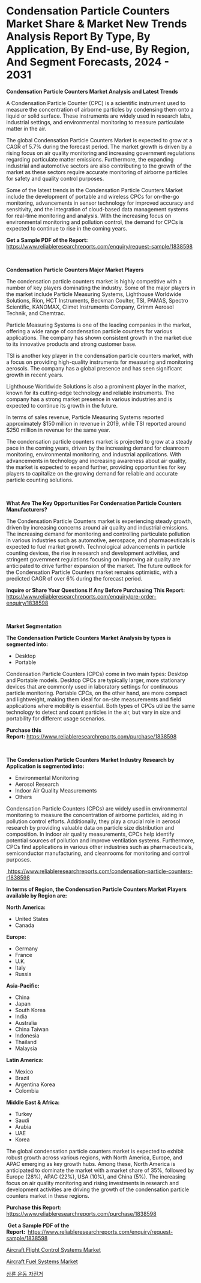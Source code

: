 <p><h1>Condensation Particle Counters Market Share & Market New Trends Analysis Report By Type, By Application, By End-use, By Region, And Segment Forecasts, 2024 - 2031</h1></p><p><strong>Condensation Particle Counters Market Analysis and Latest Trends</strong></p>
<p><p>A Condensation Particle Counter (CPC) is a scientific instrument used to measure the concentration of airborne particles by condensing them onto a liquid or solid surface. These instruments are widely used in research labs, industrial settings, and environmental monitoring to measure particulate matter in the air.</p><p>The global Condensation Particle Counters Market is expected to grow at a CAGR of 5.7% during the forecast period. The market growth is driven by a rising focus on air quality monitoring and increasing government regulations regarding particulate matter emissions. Furthermore, the expanding industrial and automotive sectors are also contributing to the growth of the market as these sectors require accurate monitoring of airborne particles for safety and quality control purposes.</p><p>Some of the latest trends in the Condensation Particle Counters Market include the development of portable and wireless CPCs for on-the-go monitoring, advancements in sensor technology for improved accuracy and sensitivity, and the integration of cloud-based data management systems for real-time monitoring and analysis. With the increasing focus on environmental monitoring and pollution control, the demand for CPCs is expected to continue to rise in the coming years.</p></p>
<p><strong>Get a Sample PDF of the Report:&nbsp;</strong> <a href="https://www.reliableresearchreports.com/enquiry/request-sample/1838598">https://www.reliableresearchreports.com/enquiry/request-sample/1838598</a></p>
<p>&nbsp;</p>
<p><strong>Condensation Particle Counters Major Market Players</strong></p>
<p><p>The condensation particle counters market is highly competitive with a number of key players dominating the industry. Some of the major players in the market include Particle Measuring Systems, Lighthouse Worldwide Solutions, Rion, HCT Instruments, Beckman Coulter, TSI, PAMAS, Spectro Scientific, KANOMAX, Climet Instruments Company, Grimm Aerosol Technik, and Chemtrac.</p><p>Particle Measuring Systems is one of the leading companies in the market, offering a wide range of condensation particle counters for various applications. The company has shown consistent growth in the market due to its innovative products and strong customer base.</p><p>TSI is another key player in the condensation particle counters market, with a focus on providing high-quality instruments for measuring and monitoring aerosols. The company has a global presence and has seen significant growth in recent years.</p><p>Lighthouse Worldwide Solutions is also a prominent player in the market, known for its cutting-edge technology and reliable instruments. The company has a strong market presence in various industries and is expected to continue its growth in the future.</p><p>In terms of sales revenue, Particle Measuring Systems reported approximately $150 million in revenue in 2019, while TSI reported around $250 million in revenue for the same year.</p><p>The condensation particle counters market is projected to grow at a steady pace in the coming years, driven by the increasing demand for cleanroom monitoring, environmental monitoring, and industrial applications. With advancements in technology and increasing awareness about air quality, the market is expected to expand further, providing opportunities for key players to capitalize on the growing demand for reliable and accurate particle counting solutions.</p></p>
<p>&nbsp;</p>
<p><strong>What Are The Key Opportunities For Condensation Particle Counters Manufacturers?</strong></p>
<p><p>The Condensation Particle Counters market is experiencing steady growth, driven by increasing concerns around air quality and industrial emissions. The increasing demand for monitoring and controlling particulate pollution in various industries such as automotive, aerospace, and pharmaceuticals is expected to fuel market growth. Technological advancements in particle counting devices, the rise in research and development activities, and stringent government regulations focusing on improving air quality are anticipated to drive further expansion of the market. The future outlook for the Condensation Particle Counters market remains optimistic, with a predicted CAGR of over 6% during the forecast period.</p></p>
<p><strong>Inquire or Share Your Questions If Any Before Purchasing This Report:</strong> <a href="https://www.reliableresearchreports.com/enquiry/pre-order-enquiry/1838598">https://www.reliableresearchreports.com/enquiry/pre-order-enquiry/1838598</a></p>
<p>&nbsp;</p>
<p><strong>Market Segmentation</strong></p>
<p><strong>The Condensation Particle Counters Market Analysis by types is segmented into:</strong></p>
<p><ul><li>Desktop</li><li>Portable</li></ul></p>
<p><p>Condensation Particle Counters (CPCs) come in two main types: Desktop and Portable models. Desktop CPCs are typically larger, more stationary devices that are commonly used in laboratory settings for continuous particle monitoring. Portable CPCs, on the other hand, are more compact and lightweight, making them ideal for on-site measurements and field applications where mobility is essential. Both types of CPCs utilize the same technology to detect and count particles in the air, but vary in size and portability for different usage scenarios.</p></p>
<p><strong>Purchase this Report:&nbsp;</strong><a href="https://www.reliableresearchreports.com/purchase/1838598">https://www.reliableresearchreports.com/purchase/1838598</a></p>
<p>&nbsp;</p>
<p><strong>The Condensation Particle Counters Market Industry Research by Application is segmented into:</strong></p>
<p><ul><li>Environmental Monitoring</li><li>Aerosol Research</li><li>Indoor Air Quality Measurements</li><li>Others</li></ul></p>
<p><p>Condensation Particle Counters (CPCs) are widely used in environmental monitoring to measure the concentration of airborne particles, aiding in pollution control efforts. Additionally, they play a crucial role in aerosol research by providing valuable data on particle size distribution and composition. In indoor air quality measurements, CPCs help identify potential sources of pollution and improve ventilation systems. Furthermore, CPCs find applications in various other industries such as pharmaceuticals, semiconductor manufacturing, and cleanrooms for monitoring and control purposes.</p></p>
<p><a href="https://www.reliableresearchreports.com/condensation-particle-counters-r1838598">&nbsp;https://www.reliableresearchreports.com/condensation-particle-counters-r1838598</a></p>
<p><strong>In terms of Region, the Condensation Particle Counters Market Players available by Region are:</strong></p>
<p>
    <p> <strong> North America: </strong>
        <ul>
            <li>United States</li>
            <li>Canada</li>
        </ul>
        </p> 
    <p> <strong> Europe: </strong>
        <ul>
            <li>Germany</li>
            <li>France</li>
            <li>U.K.</li>
            <li>Italy</li>
            <li>Russia</li>
        </ul>
        </p> 
    <p> <strong> Asia-Pacific: </strong>
        <ul>
            <li>China</li>
            <li>Japan</li>
            <li>South Korea</li>
            <li>India</li>
            <li>Australia</li>
            <li>China Taiwan</li>
            <li>Indonesia</li>
            <li>Thailand</li>
            <li>Malaysia</li>
        </ul>
        </p> 
    <p> <strong> Latin America: </strong>
        <ul>
            <li>Mexico</li>
            <li>Brazil</li>
            <li>Argentina Korea</li>
            <li>Colombia</li>
        </ul>
        </p> 
    <p> <strong> Middle East & Africa: </strong>
        <ul>
            <li>Turkey</li>
            <li>Saudi</li>
            <li>Arabia</li>
            <li>UAE</li>
            <li>Korea</li>
        </ul>
    </p>
    </p>
<p><p>The global condensation particle counters market is expected to exhibit robust growth across various regions, with North America, Europe, and APAC emerging as key growth hubs. Among these, North America is anticipated to dominate the market with a market share of 35%, followed by Europe (28%), APAC (22%), USA (10%), and China (5%). The increasing focus on air quality monitoring and rising investments in research and development activities are driving the growth of the condensation particle counters market in these regions.</p></p>
<p><strong>Purchase this Report: </strong><a href="https://www.reliableresearchreports.com/purchase/1838598">https://www.reliableresearchreports.com/purchase/1838598</a></p>
<p>&nbsp;<strong>Get a Sample PDF of the Report:&nbsp;&nbsp;</strong><a href="https://www.reliableresearchreports.com/enquiry/request-sample/1838598">https://www.reliableresearchreports.com/enquiry/request-sample/1838598</a></p>
<p><strong></strong></p>
<p><p><a href="https://github.com/markusgodoy/Market-Research-Report-List-4/blob/main/aircraft-flight-control-systems-market.md">Aircraft Flight Control Systems Market</a></p><p><a href="https://github.com/arionmp/Market-Research-Report-List-4/blob/main/aircraft-fuel-systems-market.md">Aircraft Fuel Systems Market</a></p><p><a href="https://github.com/nuekbpymrrz5/Market-Research-Report-List-2/blob/main/8761451172761.md">삼륜 운동 자전거</a></p></p>